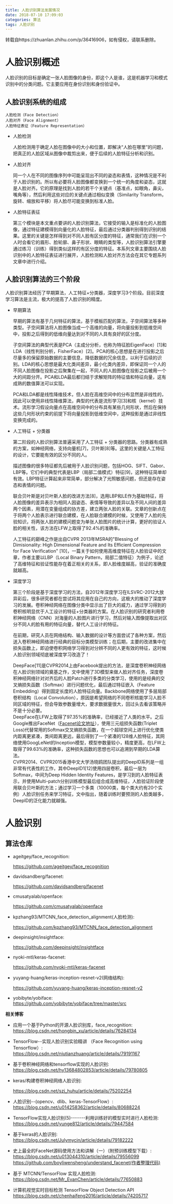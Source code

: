 ```yaml
---
title: 人脸识别算法发展情况
date: 2018-07-10 17:09:03
categories: 算法
tags: 人脸识别
---
```

转载自https://zhuanlan.zhihu.com/p/36416906，如有侵权，请联系删除。

# 人脸识别概述

人脸识别的目标是确定一张人脸图像的身份，即这个人是谁，这是机器学习和模式识别中的分类问题。它主要应用在身份识别和身份验证中。

## 人脸识别系统的组成

    人脸检测（Face Detection）
    人脸对齐（Face Alignment）
    人脸特征表征（Feature Representation）

- 人脸检测

    人脸检测用于确定人脸在图像中的大小和位置，即解决“人脸在哪里”的问题，把真正的人脸区域从图像中裁剪出来，便于后续的人脸特征分析和识别。  

- 人脸对齐

    同一个人在不同的图像序列中可能呈现出不同的姿态和表情，这种情况是不利于人脸识别的。所以有必要将人脸图像都变换到一个统一的角度和姿态，这就是人脸对齐。它的原理是找到人脸的若干个关键点（基准点，如眼角，鼻尖，嘴角等），然后利用这些对应的关键点通过相似变换（Similarity Transform，旋转、缩放和平移）将人脸尽可能变换到标准人脸。  

- 人脸特征表征

    第三个模块是本文重点要讲的人脸识别算法，它接受的输入是标准化的人脸图像，通过特征建模得到向量化的人脸特征，最后通过分类器判别得到识别的结果。这里的关键是怎样得到对不同人脸有区分度的特征，通常我们在识别一个人时会看它的眉形、脸轮廓、鼻子形状、眼睛的类型等，人脸识别算法引擎要通过练习（训练）得到类似这样的有区分度的特征。本系列文章主要围绕人脸识别中的人脸特征表征进行展开，人脸检测和人脸对齐方法会在其它专题系列文章中进行介绍。


## 人脸识别算法的三个阶段

人脸识别算法经历了早期算法，人工特征+分类器，深度学习3个阶段。目前深度学习算法是主流，极大的提高了人脸识别的精度。  

- 早期算法  

    早期的算法有基于几何特征的算法，基于模板匹配的算法，子空间算法等多种类型。子空间算法将人脸图像当成一个高维的向量，将向量投影到低维空间中，投影之后得到的低维向量达到对不同的人具有良好的区分度。

    子空间算法的典型代表是PCA（主成分分析，也称为特征脸EigenFace）[1]和LDA（线性判别分析，FisherFace）[2]。PCA的核心思想是在进行投影之后尽量多的保留原始数据的主要信息，降低数据的冗余信息，以利于后续的识别。LDA的核心思想是最大化类间差异，最小化类内差异，即保证同一个人的不同人脸图像在投影之后聚集在一起，不同人的人脸图像在投影之后被用一个大的间距分开。PCA和LDA最后都归结于求解矩阵的特征值和特征向量，这有成熟的数值算法可以实现。

    PCA和LDA都是线性降维技术，但人脸在高维空间中的分布显然是非线性的，因此可以使用非线性降维算法，典型的代表是流形学习[3]和核（kernel）技术。流形学习假设向量点在高维空间中的分布具有某些几何形状，然后在保持这些几何形状约束的前提下将向量投影到低维空间中，这种投影是通过非线性变换完成的。  

- 人工特征 + 分类器  

    第二阶段的人脸识别算法普遍采用了人工特征 + 分类器的思路。分类器有成熟的方案，如神经网络，支持向量机[7]，贝叶斯[8]等。这里的关键是人工特征的设计，它要能有效的区分不同的人。

    描述图像的很多特征都先后被用于人脸识别问题，包括HOG、SIFT、Gabor、LBP等。它们中的典型代表是LBP（局部二值模式）特征[9]，这种特征简单却有效。LBP特征计算起来非常简单，部分解决了光照敏感问题，但还是存在姿态和表情的问题。

    联合贝叶斯是对贝叶斯人脸的改进方法[8]，选用LBP和LE作为基础特征，将人脸图像的差异表示为相同人因姿态、表情等导致的差异以及不同人间的差异两个因素，用潜在变量组成的协方差，建立两张人脸的关联。文章的创新点在于将两个人脸表示进行联合建模，在人脸联合建模的时候，又使用了人脸的先验知识，将两张人脸的建模问题变为单张人脸图片的统计计算，更好的验证人脸的相关性，该方法在LFW上取得了92.4%的准确率。

    人工特征的巅峰之作是出自CVPR 2013年MSRA的"Blessing of Dimisionality: High Dimensional Feature and Its Efficient Compression for Face Verification" [10]，一篇关于如何使用高维度特征在人脸验证中的文章，作者主要以LBP（Local Binary Pattern，局部二值特征）为例子，论述了高维特征和验证性能存在着正相关的关系，即人脸维度越高，验证的准确度就越高。

- 深度学习  

    第三个阶段是基于深度学习的方法，自2012年深度学习在ILSVRC-2012大放异彩后，很多研究者都在尝试将其应用在自己的方向，这极大的推动了深度学习的发展。卷积神经网络在图像分类中显示出了巨大的威力，通过学习得到的卷积核明显优于人工设计的特征+分类器的方案。在人脸识别的研究者利用卷积神经网络（CNN）对海量的人脸图片进行学习，然后对输入图像提取出对区分不同人的脸有用的特征向量，替代人工设计的特征。

    在前期，研究人员在网络结构、输入数据的设计等方面尝试了各种方案，然后送入卷积神经网络进行经典的目标分类模型训练；在后期，主要的改进集中在损失函数上，即迫使卷积网络学习得到对分辨不同的人更有效的特征，这时候人脸识别领域彻底被深度学习改造了！

    DeepFace[11]是CVPR2014上由Facebook提出的方法，是深度卷积神经网络在人脸识别领域的奠基之作，文中使用了3D模型来做人脸对齐任务，深度卷积神经网络针对对齐后的人脸Patch进行多类的分类学习，使用的是经典的交叉熵损失函数（Softmax）进行问题优化，最后通过特征嵌入（Feature Embedding）得到固定长度的人脸特征向量。Backbone网络使用了多层局部卷积结构（Local Convolution），原因是希望网络的不同卷积核能学习人脸不同区域的特征，但会导致参数量增大，要求数据量很大，回过头去看该策略并不是十分必要。  
    DeepFace在LFW上取得了97.35%的准确率，已经接近了人类的水平。之后Google推出FaceNet（[Facenet论文地址](https://arxiv.org/abs/1503.03832)），使用三元组损失函数(Triplet Loss)代替常用的Softmax交叉熵损失函数，在一个超球空间上进行优化使类内距离更紧凑，类间距离更远，最后得到了一个紧凑的128维人脸特征，其网络使用GoogLeNet的Inception模型，模型参数量较小，精度更高，在LFW上取得了99.63%的准确率，这种损失函数的思想也可以追溯到早期的LDA算法。  
    CVPR2014、CVPR2015香港中文大学汤晓鸥团队提出的DeepID系列是一组非常有代表性的工作，其中DeepID1[12]使用四层卷积，最后一层为Softmax，中间为Deep Hidden Identity Features，是学习到的人脸特征表示，并使用Multi-patch分别训练模型最后组合成高维特征，人脸验证阶段使用联合贝叶斯的方法；通过学习一个多类（10000类，每个类大约有20个实例）人脸识别任务来学习特征，文中指出，随着训练时要预测的人脸类越多，DeepID的泛化能力就越强。

# 人脸识别

## **算法仓库**

* ageitgey/face_recognition:  
    
    https://github.com/ageitgey/face_recognition  

* davidsandberg/facenet:  

    https://github.com/davidsandberg/facenet  

* cmusatyalab/openface:  

    https://github.com/cmusatyalab/openface 

* kpzhang93/MTCNN_face_detection_alignment(人脸检测):  

    https://github.com/kpzhang93/MTCNN_face_detection_alignment  

* deepinsight/insightface:  

    https://github.com/deepinsight/insightface  

* nyoki-mtl/keras-facenet:  

    https://github.com/nyoki-mtl/keras-facenet  

* yuyang-huang/keras-inception-resnet-v2(网络结构):

    https://github.com/yuyang-huang/keras-inception-resnet-v2  

* yobibyte/yobiface:  
    https://github.com/yobibyte/yobiface/tree/master/src
    
**相关博客**

* 应用一个基于Python的开源人脸识别库，face_recognition:  
https://blog.csdn.net/hongbin_xu/article/details/76284134  

* TensorFlow--实现人脸识别实验精讲 （Face Recognition using Tensorflow）:  
https://blog.csdn.net/niutianzhuang/article/details/79191167  

* 基于卷积神经网络和tensorflow实现的人脸识别:  
https://blog.csdn.net/hy13684802853/article/details/79780805

* keras/构建卷积神经网络人脸识别:

    https://blog.csdn.net/szj_huhu/article/details/75202254

* 人脸识别--(opencv、dlib、keras-TensorFlow）:  
https://blog.csdn.net/u014258362/article/details/80688224  

* TensorFlow实现人脸识别(5)-------利用训练好的模型实时进行人脸检测:  
https://blog.csdn.net/yunge812/article/details/79447584  

* 基于keras的人脸识别:  
https://blog.csdn.net/Julymycin/article/details/79182222  

* 史上最全的FaceNet源码使用方法和讲解（一）（附预训练模型下载）:  
https://blog.csdn.net/u013044310/article/details/79556099  
https://github.com/boyliwensheng/understand_facenet(作者整理代码)  

* 基于 MTCNN/TensorFlow 实现人脸检测:  
https://blog.csdn.net/Mr_EvanChen/article/details/77650883

* 计算机视觉实时目标检测 TensorFlow Object Detection API  
https://blog.csdn.net/chenhaifeng2016/article/details/74205717